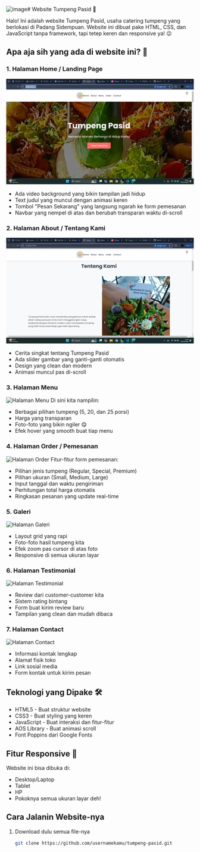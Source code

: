 ![image](https://github.com/user-attachments/assets/3ab01ed3-64c0-4448-82ff-f9ef27752186)# Website Tumpeng Pasid 🍱

Halo! Ini adalah website Tumpeng Pasid, usaha catering tumpeng yang berlokasi di Padang Sidempuan. Website ini dibuat pake HTML, CSS, dan JavaScript tanpa framework, tapi tetep keren dan responsive ya! 😉

## Apa aja sih yang ada di website ini? 🤔

### 1. Halaman Home / Landing Page
![Halaman Home](https://github.com/abiyumuflih8/utsdesweb/blob/9a4fe748dc3084883319880484fc1e5d7e6c9743/Screenshot%20(6).png)
- Ada video background yang bikin tampilan jadi hidup
- Text judul yang muncul dengan animasi keren
- Tombol "Pesan Sekarang" yang langsung ngarah ke form pemesanan
- Navbar yang nempel di atas dan berubah transparan waktu di-scroll

### 2. Halaman About / Tentang Kami
![Halaman About](https://github.com/abiyumuflih8/utsdesweb/blob/b8cc0ad396077fb87fd46fc7fac577ec9480fa09/Screenshot%20(7).png)
- Cerita singkat tentang Tumpeng Pasid
- Ada slider gambar yang ganti-ganti otomatis
- Design yang clean dan modern
- Animasi muncul pas di-scroll

### 3. Halaman Menu
![Halaman Menu](URL_TO_MENU_SCREENSHOT)
Di sini kita nampilin:
- Berbagai pilihan tumpeng (5, 20, dan 25 porsi)
- Harga yang transparan
- Foto-foto yang bikin ngiler 😋
- Efek hover yang smooth buat tiap menu

### 4. Halaman Order / Pemesanan
![Halaman Order](URL_TO_ORDER_SCREENSHOT)
Fitur-fitur form pemesanan:
- Pilihan jenis tumpeng (Regular, Special, Premium)
- Pilihan ukuran (Small, Medium, Large)
- Input tanggal dan waktu pengiriman
- Perhitungan total harga otomatis
- Ringkasan pesanan yang update real-time

### 5. Galeri
![Halaman Galeri](URL_TO_GALLERY_SCREENSHOT)
- Layout grid yang rapi
- Foto-foto hasil tumpeng kita
- Efek zoom pas cursor di atas foto
- Responsive di semua ukuran layar

### 6. Halaman Testimonial
![Halaman Testimonial](URL_TO_TESTIMONIAL_SCREENSHOT)
- Review dari customer-customer kita
- Sistem rating bintang
- Form buat kirim review baru
- Tampilan yang clean dan mudah dibaca

### 7. Halaman Contact
![Halaman Contact](URL_TO_CONTACT_SCREENSHOT)
- Informasi kontak lengkap
- Alamat fisik toko
- Link sosial media
- Form kontak untuk kirim pesan

## Teknologi yang Dipake 🛠

- HTML5 - Buat struktur website
- CSS3 - Buat styling yang keren
- JavaScript - Buat interaksi dan fitur-fitur
- AOS Library - Buat animasi scroll
- Font Poppins dari Google Fonts

## Fitur Responsive 📱

Website ini bisa dibuka di:
- Desktop/Laptop
- Tablet
- HP
- Pokoknya semua ukuran layar deh!


## Cara Jalanin Website-nya

1. Download dulu semua file-nya
   ```bash
   git clone https://github.com/usernamekamu/tumpeng-pasid.git
